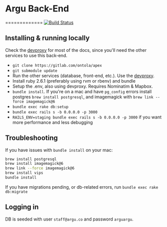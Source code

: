 # Argu Back-End
=============
[![Build Status](https://semaphoreapp.com/api/v1/projects/40e97aeb-334e-4b28-ac4e-844fa5db7c50/289369/badge.png)](https://semaphoreapp.com/fletcher91/argu--2)

## Installing & running locally

Check the [devproxy](https://bitbucket.org/arguweb/devproxy) for most of the docs, since you'll need the other services to use this back-end.

- `git clone https://gitlab.com/ontola/apex`
- `git submodule update`
- Run the other services (database, front-end, etc.). Use the [devproxy](https://bitbucket.org/arguweb/devproxy).
- Install ruby 2.6.1 (preferably using rvm or rbenv) and bundle
- Setup the .env, also using devproxy. Requires Nominatim & Mapbox.
- `bundle install`. If you're on a mac and have `pg_config` errors install postgres `brew install postgresql`, and imagemagick with `brew link --force imagemagick@6`
- `bundle exec rake db:setup`
- `bundle exec rails s -b 0.0.0.0 -p 3000`
- `RAILS_ENV=staging bundle exec rails s -b 0.0.0.0 -p 3000` if you want more performance and less debugging

## Troubleshooting

If you have issues with `bundle install` on your mac:

```sh
brew install postgresql
brew install imagemagick@6
brew link --force imagemagick@6
brew install vips
bundle install
```

If you have migrations pending, or db-related errors, run `bundle exec rake db:migrate`

## Logging in

DB is seeded with user `staff@argu.co` and password `arguargu`.
